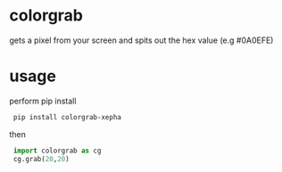 # colorgrab
gets a pixel from your screen and spits out the hex value (e.g #0A0EFE)

# usage
perform pip install
```bash
 pip install colorgrab-xepha
```
then
```python
 import colorgrab as cg
 cg.grab(20,20)

```

